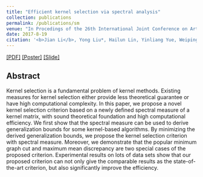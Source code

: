 ```yaml
---
title: "Efficient kernel selection via spectral analysis"
collection: publications
permalink: /publications/sm
venue: "In Procedings of the 26th International Joint Conference on Artificial Intelligence (IJCAI 2017)"
date: 2017-8-19
citation: '<b>Jian Li</b>, Yong Liu*, Hailun Lin, Yinliang Yue, Weiping Wang. <i>In Procedings of the 26th International Joint Conference on Artificial Intelligence (IJCAI 2017) </i>.'
---
```

[[PDF]](http://superlj666.github.io/files/sm.pdf)
[[Poster]](http://superlj666.github.io/files/ijicai-poster-0816.pdf)
[[Slide]](http://superlj666.github.io/files/IJCAI_presentation.pptx)

## Abstract
Kernel selection is a fundamental problem of kernel methods. Existing measures for kernel selection either provide less theoretical guarantee or have high computational complexity. In this paper, we propose a novel kernel selection criterion based on a newly defined spectral measure of a kernel matrix, with sound theoretical foundation and high computational efficiency. We first show that the spectral measure can be used to derive generalization bounds for some kernel-based algorithms. By minimizing the derived generalization bounds, we propose the kernel selection criterion with spectral measure. Moreover, we demonstrate that the popular minimum graph cut and maximum mean discrepancy are two special cases of the proposed criterion. Experimental results on lots of data sets show that our proposed criterion can not only give the comparable results as the state-of-the-art criterion, but also significantly improve the efficiency.
